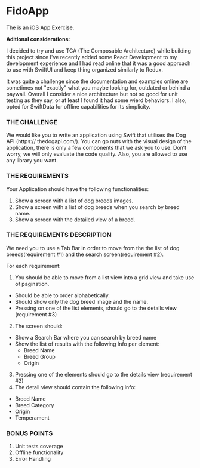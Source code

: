 # FidoApp
The is an iOS App Exercise.

**Aditional considerations:**

I decided to try and use TCA (The Composable Architecture) while building this project since I've recently added some React Development to my development
experience and I had read online that it was a good approach to use with SwiftUI and keep thing organized similarly to Redux. 

It was quite a challenge since the documentation and examples online are sometimes not "exactly" what you maybe looking for, outdated or behind a paywall. Overall I consider a nice architecture but not so good for unit testing as they say, or at least I found it had some wierd behaviors.
I also, opted for SwiftData for offline capabilities for its simplicity.

### THE CHALLENGE
We would like you to write an application using Swift that utilises the Dog API (https://
thedogapi.com/).
You can go nuts with the visual design of the application, there is only a few components that we
ask you to use. Don’t worry, we will only evaluate the code quality. Also, you are allowed to use
any library you want.

### THE REQUIREMENTS
Your Application should have the following functionalities:
1. Show a screen with a list of dog breeds images.
2. Show a screen with a list of dog breeds when you search by breed name.
3. Show a screen with the detailed view of a breed.

### THE REQUIREMENTS DESCRIPTION
We need you to use a Tab Bar in order to move from the the list of dog breeds(requirement #1)
and the search screen(requirement #2).

For each requirement:
1. You should be able to move from a list view into a grid view and take use of pagination.
  * Should be able to order alphabetically.
  * Should show only the dog breed image and the name.
  * Pressing on one of the list elements, should go to the details view (requirement #3)
2. The screen should:
  * Show a Search Bar where you can search by breed name
  * Show the list of results with the following Info per element:
    + Breed Name
    + Breed Group
    + Origin
3. Pressing one of the elements should go to the details view (requirement #3)
4. The detail view should contain the following info:
* Breed Name
*  Breed Category
*  Origin
*   Temperament

### BONUS POINTS
1. Unit tests coverage
2. Offline functionality
3. Error Handling
